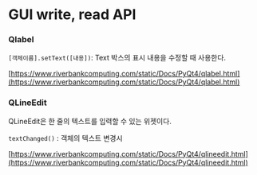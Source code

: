 # GUI write, read API

### Qlabel

`[객체이름].setText([내용])`: Text 박스의 표시 내용을 수정할 때 사용한다.

[https://www.riverbankcomputing.com/static/Docs/PyQt4/qlabel.html](https://www.riverbankcomputing.com/static/Docs/PyQt4/qlabel.html)

### QLineEdit

QLineEdit은 한 줄의 텍스트를 입력할 수 있는 위젯이다.

`textChanged()` : 객체의 텍스트 변경시

[https://www.riverbankcomputing.com/static/Docs/PyQt4/qlineedit.html](https://www.riverbankcomputing.com/static/Docs/PyQt4/qlineedit.html)

